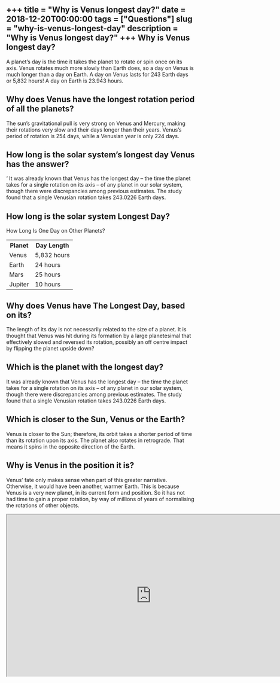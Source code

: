 +++
title = "Why is Venus longest day?"
date = 2018-12-20T00:00:00
tags = ["Questions"]
slug = "why-is-venus-longest-day"
description = "Why is Venus longest day?"
+++
Why is Venus longest day?
-------------------------

A planet’s day is the time it takes the planet to rotate or spin once on its axis. Venus rotates much more slowly than Earth does, so a day on Venus is much longer than a day on Earth. A day on Venus lasts for 243 Earth days or 5,832 hours! A day on Earth is 23.943 hours.

Why does Venus have the longest rotation period of all the planets?
-------------------------------------------------------------------

The sun’s gravitational pull is very strong on Venus and Mercury, making their rotations very slow and their days longer than their years. Venus’s period of rotation is 254 days, while a Venusian year is only 224 days.

How long is the solar system’s longest day Venus has the answer?
----------------------------------------------------------------

‘ It was already known that Venus has the longest day – the time the planet takes for a single rotation on its axis – of any planet in our solar system, though there were discrepancies among previous estimates. The study found that a single Venusian rotation takes 243.0226 Earth days.

How long is the solar system Longest Day?
-----------------------------------------

How Long Is One Day on Other Planets?

<table><tr><th>Planet</th><th>Day Length</th></tr><tr><td>Venus</td><td>5,832 hours</td></tr><tr><td>Earth</td><td>24 hours</td></tr><tr><td>Mars</td><td>25 hours</td></tr><tr><td>Jupiter</td><td>10 hours</td></tr></table>

Why does Venus have The Longest Day, based on its?
--------------------------------------------------

The length of its day is not necessarily related to the size of a planet. It is thought that Venus was hit during its formation by a large planetesimal that effectively slowed and reversed its rotation, possibly an off centre impact by flipping the planet upside down?

Which is the planet with the longest day?
-----------------------------------------

It was already known that Venus has the longest day – the time the planet takes for a single rotation on its axis – of any planet in our solar system, though there were discrepancies among previous estimates. The study found that a single Venusian rotation takes 243.0226 Earth days.

Which is closer to the Sun, Venus or the Earth?
-----------------------------------------------

Venus is closer to the Sun; therefore, its orbit takes a shorter period of time than its rotation upon its axis. The planet also rotates in retrograde. That means it spins in the opposite direction of the Earth.

Why is Venus in the position it is?
-----------------------------------

Venus’ fate only makes sense when part of this greater narrative. Otherwise, it would have been another, warmer Earth. This is because Venus is a very new planet, in its current form and position. So it has not had time to gain a proper rotation, by way of millions of years of normalising the rotations of other objects.

<iframe allow="accelerometer; autoplay; clipboard-write; encrypted-media; gyroscope; picture-in-picture" allowfullscreen="" class="__youtube_prefs__  epyt-is-override  no-lazyload" data-no-lazy="1" data-origheight="433" data-origwidth="770" data-skipgform_ajax_framebjll="" height="433" id="_ytid_69498" loading="lazy" src="https://www.youtube.com/embed/Bj1p-IQeVkw?enablejsapi=1&autoplay=0&cc_load_policy=0&cc_lang_pref=&iv_load_policy=1&loop=0&modestbranding=0&rel=1&fs=1&playsinline=0&autohide=2&theme=dark&color=red&controls=1&" title="YouTube player" width="770"></iframe>